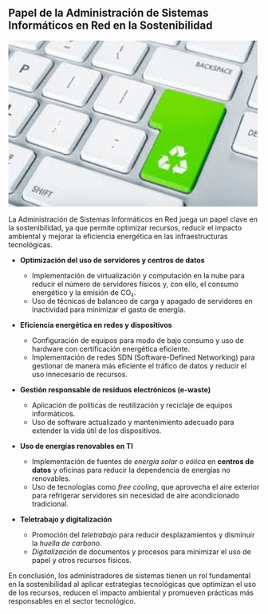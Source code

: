 ## Papel de la Administración de Sistemas Informáticos en Red en la Sostenibilidad

  <img src="img/asir.jpeg" alt="asir" width="500" heigth="500">

La Administración de Sistemas Informáticos en Red juega un papel clave en la sostenibilidad, ya que permite optimizar recursos, reducir el impacto ambiental y mejorar la eficiencia energética en las infraestructuras tecnológicas.

- **Optimización del uso de servidores y centros de datos**
  - Implementación de virtualización y computación en la nube para reducir el número de servidores físicos y, con ello, el consumo energético y la emisión de CO₂.
  - Uso de técnicas de balanceo de carga y apagado de servidores en inactividad para minimizar el gasto de energía.

- **Eficiencia energética en redes y dispositivos**
  - Configuración de equipos para modo de bajo consumo y uso de hardware con certificación energética eficiente.
  - Implementación de redes SDN (Software-Defined Networking) para gestionar de manera más eficiente el tráfico de datos y reducir el uso innecesario de recursos.

- **Gestión responsable de residuos electrónicos (e-waste)**
  - Aplicación de políticas de reutilización y reciclaje de equipos informáticos.
  - Uso de software actualizado y mantenimiento adecuado para extender la vida útil de los dispositivos.

- **Uso de energías renovables en TI**
  - Implementación de fuentes de *energía solar o eólica* en **centros de datos** y oficinas para reducir la dependencia de energías no renovables.
  - Uso de tecnologías como *free cooling*, que aprovecha el aire exterior para refrigerar servidores sin necesidad de aire acondicionado tradicional.

- **Teletrabajo y digitalización**
  - Promoción del *teletrabajo* para reducir desplazamientos y disminuir la *huella de carbono*.
  - *Digitalización* de documentos y procesos para minimizar el uso de papel y otros recursos físicos.

En conclusión, los administradores de sistemas tienen un rol fundamental en la sostenibilidad al aplicar estrategias tecnológicas que optimizan el uso de los recursos, reducen el impacto ambiental y promueven prácticas más responsables en el sector tecnológico.
